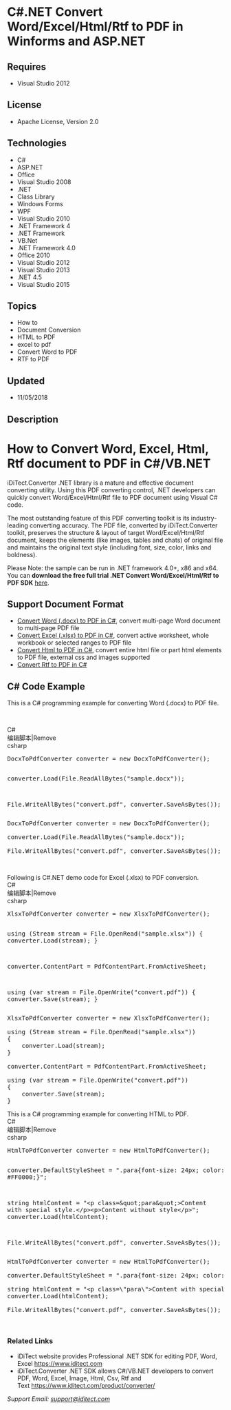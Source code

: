 # C#.NET Convert Word/Excel/Html/Rtf to PDF in Winforms and ASP.NET
## Requires
- Visual Studio 2012
## License
- Apache License, Version 2.0
## Technologies
- C#
- ASP.NET
- Office
- Visual Studio 2008
- .NET
- Class Library
- Windows Forms
- WPF
- Visual Studio 2010
- .NET Framework 4
- .NET Framework
- VB.Net
- .NET Framework 4.0
- Office 2010
- Visual Studio 2012
- Visual Studio 2013
- .NET 4.5
- Visual Studio 2015
## Topics
- How to
- Document Conversion
- HTML to PDF
- excel to pdf
- Convert Word to PDF
- RTF to PDF
## Updated
- 11/05/2018
## Description

<h1><strong>How to Convert Word, Excel, Html, Rtf document to PDF in C#/VB.NET&nbsp;</strong></h1>
<p>iDiTect.Converter .NET <span>library is a mature and effective document converting utility. Using this PDF converting control, .NET developers can quickly convert Word/Excel/Html/Rtf file to PDF document using Visual C# code.&nbsp;</span></p>
<p><span>The most outstanding feature of this PDF converting toolkit is its industry-leading converting accuracy. The PDF file, converted by iDiTect.Converter toolkit, preserves the structure &amp; layout of target Word/Excel/Html/Rtf document, keeps the elements
 (like images, tables and chats) of original file and maintains the original text style (including font, size, color, links and boldness).</span></p>
<p>Please Note: the sample can be run in .NET framework 4.0&#43;, x86 and x64. You can&nbsp;<strong>download the free full trial .NET Convert Word/Excel/Html/Rtf to PDF SDK</strong>&nbsp;<a href="https://www.iditect.com/download/iDiTect.Converter.Trial.zip">here</a>.</p>
<h2><strong>Support Document Format</strong></h2>
<ul>
<li><a href="https://www.iditect.com/tutorial/docx-to-pdf/">Convert Word (.docx) to PDF in C#</a>,&nbsp;convert multi-page Word&nbsp;document to multi-page PDF file
</li><li><a href="https://www.iditect.com/tutorial/xlsx-to-pdf/">Convert Excel (.xlsx) to PDF in C#</a>, convert active worksheet, whole workbook or selected ranges to PDF file
</li><li><a href="https://www.iditect.com/tutorial/html-to-pdf/">Convert Html to PDF in C#</a>, convert entire html file or part html elements to PDF file, external css and images supported
</li><li><a href="https://www.iditect.com/tutorial/rtf-to-pdf/">Convert Rtf to PDF in C#</a>
</li></ul>
<h2><strong>C# Code Example</strong></h2>
<p><span>This is a C# programming example for converting Word (.docx) to PDF file.</span></p>
<p><span>&nbsp;</span></p>
<div class="scriptcode">
<div class="pluginEditHolder" pluginCommand="mceScriptCode">
<div class="title"><span>C#</span></div>
<div class="pluginLinkHolder"><span class="pluginEditHolderLink">编辑脚本</span>|<span class="pluginRemoveHolderLink">Remove</span></div>
<span class="hidden">csharp</span>
<pre class="hidden">DocxToPdfConverter converter = new DocxToPdfConverter();

converter.Load(File.ReadAllBytes(&quot;sample.docx&quot;));

File.WriteAllBytes(&quot;convert.pdf&quot;, converter.SaveAsBytes());</pre>
<div class="preview">
<pre class="csharp">DocxToPdfConverter&nbsp;converter&nbsp;=&nbsp;<span class="cs__keyword">new</span>&nbsp;DocxToPdfConverter();&nbsp;
&nbsp;
converter.Load(File.ReadAllBytes(<span class="cs__string">&quot;sample.docx&quot;</span>));&nbsp;
&nbsp;
File.WriteAllBytes(<span class="cs__string">&quot;convert.pdf&quot;</span>,&nbsp;converter.SaveAsBytes());</pre>
</div>
</div>
</div>
<p>&nbsp;</p>
<div class="endscriptcode"><span>Following is C#.NET demo code for Excel (.xlsx) to PDF conversion.</span></div>
<div class="endscriptcode"><span>
<div class="scriptcode">
<div class="pluginEditHolder" pluginCommand="mceScriptCode">
<div class="title"><span>C#</span></div>
<div class="pluginLinkHolder"><span class="pluginEditHolderLink">编辑脚本</span>|<span class="pluginRemoveHolderLink">Remove</span></div>
<span class="hidden">csharp</span>
<pre class="hidden">XlsxToPdfConverter converter = new XlsxToPdfConverter();

using (Stream stream = File.OpenRead(&quot;sample.xlsx&quot;))
{
    converter.Load(stream);
}
          
converter.ContentPart = PdfContentPart.FromActiveSheet;
           
using (var stream = File.OpenWrite(&quot;convert.pdf&quot;))
{
    converter.Save(stream);
}</pre>
<div class="preview">
<pre class="csharp">XlsxToPdfConverter&nbsp;converter&nbsp;=&nbsp;<span class="cs__keyword">new</span>&nbsp;XlsxToPdfConverter();&nbsp;
&nbsp;
<span class="cs__keyword">using</span>&nbsp;(Stream&nbsp;stream&nbsp;=&nbsp;File.OpenRead(<span class="cs__string">&quot;sample.xlsx&quot;</span>))&nbsp;
{&nbsp;
&nbsp;&nbsp;&nbsp;&nbsp;converter.Load(stream);&nbsp;
}&nbsp;
&nbsp;&nbsp;&nbsp;&nbsp;&nbsp;&nbsp;&nbsp;&nbsp;&nbsp;&nbsp;&nbsp;
converter.ContentPart&nbsp;=&nbsp;PdfContentPart.FromActiveSheet;&nbsp;
&nbsp;&nbsp;&nbsp;&nbsp;&nbsp;&nbsp;&nbsp;&nbsp;&nbsp;&nbsp;&nbsp;&nbsp;
<span class="cs__keyword">using</span>&nbsp;(var&nbsp;stream&nbsp;=&nbsp;File.OpenWrite(<span class="cs__string">&quot;convert.pdf&quot;</span>))&nbsp;
{&nbsp;
&nbsp;&nbsp;&nbsp;&nbsp;converter.Save(stream);&nbsp;
}</pre>
</div>
</div>
</div>
</span></div>
<div class="endscriptcode"><span>This is a C# programming example for converting HTML to PDF.</span></div>
<div class="endscriptcode"><span>
<div class="scriptcode">
<div class="pluginEditHolder" pluginCommand="mceScriptCode">
<div class="title"><span>C#</span></div>
<div class="pluginLinkHolder"><span class="pluginEditHolderLink">编辑脚本</span>|<span class="pluginRemoveHolderLink">Remove</span></div>
<span class="hidden">csharp</span>
<pre class="hidden">HtmlToPdfConverter converter = new HtmlToPdfConverter();

converter.DefaultStyleSheet = &quot;.para{font-size: 24px; color: #FF0000;}&quot;;

string htmlContent = &quot;&lt;p class=\&quot;para\&quot;&gt;Content with special style.&lt;/p&gt;&lt;p&gt;Content without style&lt;/p&gt;&quot;;
converter.Load(htmlContent);

File.WriteAllBytes(&quot;convert.pdf&quot;, converter.SaveAsBytes());</pre>
<div class="preview">
<pre class="csharp">HtmlToPdfConverter&nbsp;converter&nbsp;=&nbsp;<span class="cs__keyword">new</span>&nbsp;HtmlToPdfConverter();&nbsp;
&nbsp;
converter.DefaultStyleSheet&nbsp;=&nbsp;<span class="cs__string">&quot;.para{font-size:&nbsp;24px;&nbsp;color:&nbsp;#FF0000;}&quot;</span>;&nbsp;
&nbsp;
<span class="cs__keyword">string</span>&nbsp;htmlContent&nbsp;=&nbsp;<span class="cs__string">&quot;&lt;p&nbsp;class=\&quot;para\&quot;&gt;Content&nbsp;with&nbsp;special&nbsp;style.&lt;/p&gt;&lt;p&gt;Content&nbsp;without&nbsp;style&lt;/p&gt;&quot;</span>;&nbsp;
converter.Load(htmlContent);&nbsp;
&nbsp;
File.WriteAllBytes(<span class="cs__string">&quot;convert.pdf&quot;</span>,&nbsp;converter.SaveAsBytes());</pre>
</div>
</div>
</div>
</span></div>
<div class="endscriptcode">&nbsp;</div>
<h3><strong>Related Links</strong></h3>
<ul>
<li>iDiTect website provides&nbsp;Professional .NET SDK for editing PDF, Word, Excel&nbsp;<a href="https://www.iditect.com/">https://www.iditect.com</a>
</li><li>iDiTect.Converter .NET SDK allows C#/VB.NET developers to convert PDF, Word, Excel, Image, Html, Csv, Rtf and Text&nbsp;<a href="https://www.iditect.com/product/converter/">https://www.iditect.com/product/converter/</a>
</li></ul>
<p><em>Support Email:&nbsp;</em><a href="mailto:support@iditect.com"><em>support@iditect.com</em></a></p>
